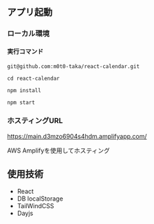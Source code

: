 
## アプリ起動

### ローカル環境

#### 実行コマンド

`git@github.com:m0t0-taka/react-calendar.git`

`cd react-calendar`

`npm install`

`npm start`

### ホスティングURL

https://main.d3mzo6904s4hdm.amplifyapp.com/

AWS Amplifyを使用してホスティング

## 使用技術

* React
* DB localStorage
* TailWindCSS
* Dayjs
